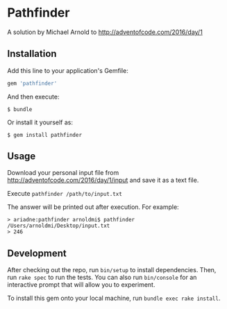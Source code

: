 # Pathfinder

A solution by Michael Arnold to http://adventofcode.com/2016/day/1

## Installation

Add this line to your application's Gemfile:

```ruby
gem 'pathfinder'
```

And then execute:

    $ bundle

Or install it yourself as:

    $ gem install pathfinder

## Usage

Download your personal input file from http://adventofcode.com/2016/day/1/input and save it as a text file.

Execute `pathfinder /path/to/input.txt`

The answer will be printed out after execution.  For example:

```
> ariadne:pathfinder arnoldmi$ pathfinder /Users/arnoldmi/Desktop/input.txt 
> 246

```

## Development

After checking out the repo, run `bin/setup` to install dependencies. Then, run `rake spec` to run the tests. You can also run `bin/console` for an interactive prompt that will allow you to experiment.

To install this gem onto your local machine, run `bundle exec rake install`.
